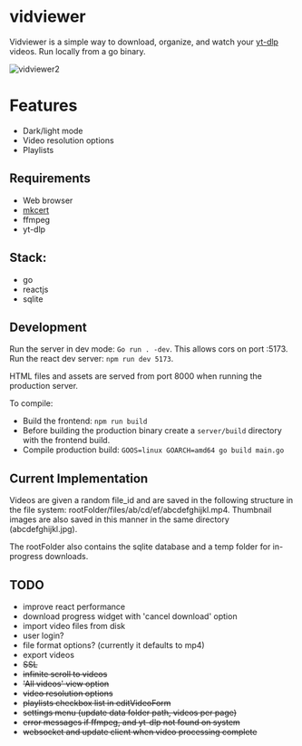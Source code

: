 # vidviewer 
 
Vidviewer is a simple way to download, organize, and watch your [yt-dlp](https://github.com/yt-dlp/yt-dlp) videos.  Run locally from a go binary.  

![vidviewer2](https://github.com/jonblk/vidviewer/assets/132053602/6e885be6-a820-4c28-a7b2-6fcbcf447bec)

# Features

- Dark/light mode
- Video resolution options
- Playlists

## Requirements
- Web browser
- [mkcert](https://github.com/FiloSottile/mkcert) 
- ffmpeg 
- yt-dlp 

## Stack: 

- go     
- reactjs  
- sqlite 

## Development

Run the server in dev mode: `Go run . -dev`.  This allows cors on port :5173.  Run the react dev server: `npm run dev 5173`.

HTML files and assets are served from port 8000 when running the production server.  

To compile: 

- Build the frontend: `npm run build`
- Before building the production binary create a `server/build` directory with the frontend build. 
- Compile production build: `GOOS=linux GOARCH=amd64 go build main.go`

## Current Implementation

Videos are given a random file_id and are saved in the following structure in the file system: rootFolder/files/ab/cd/ef/abcdefghijkl.mp4. Thumbnail images are also saved in this manner in the same directory (abcdefghijkl.jpg).  

The rootFolder also contains the sqlite database and a temp folder for in-progress downloads.

## TODO 

- improve react performance 
- download progress widget with 'cancel download' option 
- import video files from disk
- user login? 
- file format options? (currently it defaults to mp4) 
- export videos 
- <s>SSL</s>
- <s>infinite scroll to videos </s>
- <s>'All videos' view option</s>
- <s>video resolution options</s>
- <s>playlists checkbox list in editVideoForm</s>
- <s>settings menu (update data folder path, videos per page)</s>
- <s>error messages if ffmpeg, and yt-dlp not found on system</s>
- <s>websocket and update client when video processing complete</s>